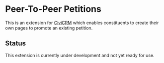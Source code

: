 # Peer-To-Peer Petitions

This is an extension for [CiviCRM](https://civicrm.org) which enables constituents to create their own pages to promote an existing petition.

## Status

This extension is currently under development and not yet ready for use. 
